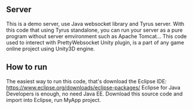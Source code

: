 Server
-------------

This is a demo server, use Java websocket library and Tyrus server. With this code that using Tyrus standalone, you can run your server as a pure program without server emvironment such as Apache Tomcat... This code used to interect with PrettyWebsocket Unity plugin, is a part of any game online project using Unity3D engine.

How to run
---------------------

The easiest way to run this code, that's download the Eclipse IDE:
https://www.eclipse.org/downloads/eclipse-packages/ Eclipse for Java Developers is enough, no need Java EE. Download this source code and import into Eclipse, run MyApp project.
